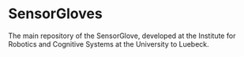 # SensorGloves

The main repository of the SensorGlove, developed at the Institute for Robotics and Cognitive Systems at the University to Luebeck.